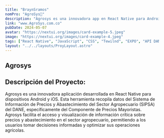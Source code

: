 ```yaml
---
title: "BraynSramos"
nomPro: "AgroSys🌱"
description: "Agrosys es una innovadora app en React Native para Android e iOS, que recopila datos del SIPSA del DANE sobre precios agropecuarios, facilitando decisiones informadas."
link: "www.AgroSys.com.co"
pubDate: 2024-05-07
avatar: "https://nextui.org/images/card-example-5.jpeg"
image: "https://nextui.org/images/card-example-4.jpeg"
tags: ["React Native", "JavaScript", "CSS", "Tewilnd", "EXPO", "API DANE"]
layout: "../../layouts/ProyLayout.astro"
---
```


## Agrosys

## Descripción del Proyecto:

Agrosys es una innovadora aplicación desarrollada en React Native para dispositivos Android y iOS. Esta herramienta recopila datos del Sistema de Información de Precios y Abastecimiento del Sector Agropecuario (SIPSA) del DANE, específicamente del Componente de Precios Mayoristas. Agrosys facilita el acceso y visualización de información crítica sobre precios y abastecimiento en el sector agropecuario, permitiendo a los usuarios tomar decisiones informadas y optimizar sus operaciones agrícolas.
